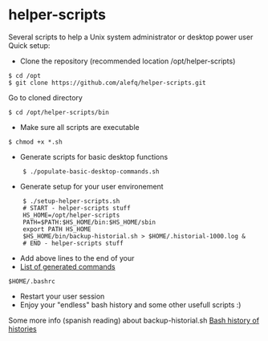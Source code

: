 helper-scripts
==============

Several scripts to help a Unix system administrator or desktop power user
Quick setup:
* Clone the repository (recommended location /opt/helper-scripts)

```
$ cd /opt
$ git clone https://github.com/alefq/helper-scripts.git
```

 Go to cloned directory

```
$ cd /opt/helper-scripts/bin
```

* Make sure all scripts are executable

```
$ chmod +x *.sh
```

* Generate scripts for basic desktop functions

```
	$ ./populate-basic-desktop-commands.sh
```

* Generate setup for your user environement

```
	$ ./setup-helper-scripts.sh 
	# START - helper-scripts stuff
	HS_HOME=/opt/helper-scripts
	PATH=$PATH:$HS_HOME/bin:$HS_HOME/sbin
	export PATH HS_HOME
	$HS_HOME/bin/backup-historial.sh > $HOME/.historial-1000.log & 
	# END - helper-scripts stuff
```

* Add above lines to the end of your 
* [List of generated commands](https://github.com/alefq/helper-scripts/blob/master/bin/populate-basic-desktop-commands.sh#L15)

```
$HOME/.bashrc
```

* Restart your user session
* Enjoy your "endless" bash history  and some other usefull scripts :)

Some more info  (spanish reading) about backup-historial.sh [Bash history of histories](http://afeltes.blogspot.com/2012/03/historial-de-historiales-de-lineas-de.html)

